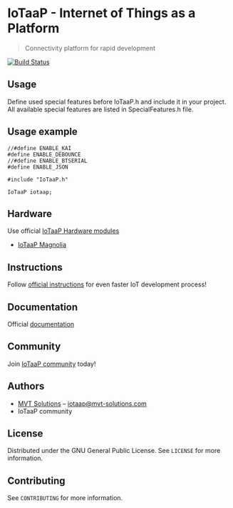 # IoTaaP - Internet of Things as a Platform
> Connectivity platform for rapid development

[![Build Status](https://travis-ci.org/mvtsolutions/iotaap.svg?branch=master)](https://travis-ci.org/mvtsolutions/iotaap)

## Usage

Define used special features before IoTaaP.h and include it in your project. All available special features are listed in SpecialFeatures.h file.

## Usage example

```
//#define ENABLE_KAI
#define ENABLE_DEBOUNCE
//#define ENABLE_BTSERIAL
#define ENABLE_JSON

#include "IoTaaP.h"

IoTaaP iotaap;
```

## Hardware

Use official [IoTaaP Hardware modules](https://www.iotaap.io/)

* [IoTaaP Magnolia](https://www.iotaap.io/platform/)

## Instructions

Follow [official instructions](https://www.iotaap.io/build/) for even faster IoT development process!

## Documentation

Official [documentation](https://www.iotaap.io/official-docs)

## Community

Join [IoTaaP community](https://community.iotaap.io) today!

## Authors

* [MVT Solutions](https://www.mvt-solutions.com) – iotaap@mvt-solutions.com
* IoTaaP community

## License

Distributed under the GNU General Public License. See ``LICENSE`` for more information.

## Contributing

See ``CONTRIBUTING`` for more information.